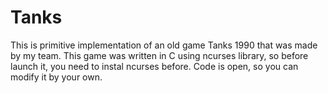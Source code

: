 # Tanks
This is primitive implementation of an old game Tanks 1990 that was made by my team.
This game was written in C using ncurses library, so before launch it, you need to instal ncurses before.
Code is open, so you can modify it by your own.
